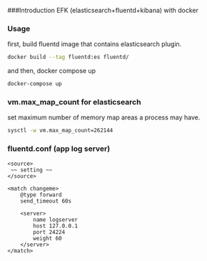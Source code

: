 
###Introduction
EFK (elasticsearch+fluentd+kibana) with docker

### Usage
first, build fluentd image that contains elasticsearch plugin.

```bash
docker build --tag fluentd:es fluentd/
```

and then, docker compose up

```bash
docker-compose up
```

### vm.max_map_count for elasticsearch
set maximum number of memory map areas a process may have.

```bash
sysctl -w vm.max_map_count=262144
```

### fluentd.conf (app log server)

```text
<source>
 ~~ setting ~~
</source>

<match changeme>
    @type forward
    send_timeout 60s

    <server>
        name logserver
        host 127.0.0.1
        port 24224
        weight 60
    </server>
</match>
```


